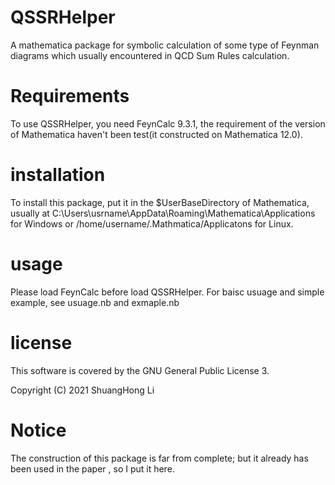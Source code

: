 # QSSRHelper
A mathematica package for symbolic calculation of some type of Feynman diagrams which usually encountered in QCD Sum Rules calculation.

# Requirements
To use QSSRHelper, you need FeynCalc 9.3.1, the requirement of the version of Mathematica haven't been test(it constructed on Mathematica 12.0). 

# installation
To install this package, put it in the $UserBaseDirectory of Mathematica,
usually at C:\Users\usrname\AppData\Roaming\Mathematica\Applications for Windows or /home/username/.Mathmatica/Applicatons for Linux.

# usage
Please load FeynCalc before load QSSRHelper.
For baisc usuage and simple example, see usuage.nb and exmaple.nb

# license
This software is covered by the GNU General Public License 3.

Copyright (C) 2021 ShuangHong Li

# Notice
The construction of this package is far from complete; but it already has been used in the paper , so I put it here.

